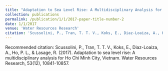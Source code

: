 ```yaml
---
title: "Adaptation to Sea Level Rise: A Multidisciplinary Analysis for Ho Chi Minh City, Vietnam"
collection: publications
permalink: /publication/1/1/2017-paper-title-number-2
date: 1/1/2017
venue: 'Water Resources Research' 
citation: 'Scussolini, P., Tran, T. T. V., Koks, E., Diaz-Loaiza, A., Ho, P. L., &amp; Lasage, R. (2017). Adaptation to sea level rise: A multidisciplinary analysis for Ho Chi Minh City, Vietnam. Water Resources Research, 53(12), 10841-10857.'
---
```

Recommended citation: Scussolini, P., Tran, T. T. V., Koks, E., Diaz-Loaiza, A., Ho, P. L., & Lasage, R. (2017). Adaptation to sea level rise: A multidisciplinary analysis for Ho Chi Minh City, Vietnam. Water Resources Research, 53(12), 10841-10857.
